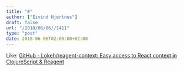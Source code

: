 ```yaml
---
title: "#"
author: ["Eivind Hjertnes"]
draft: false
url: "/2018/06/06//1411"
type: "post"
date: 2018-06-06T02:00:00+02:00
---
```


Like: [GitHub -
Lokeh/reagent-context: Easy access to React context in ClojureScript &
Reagent](https://github.com/Lokeh/reagent-context)
